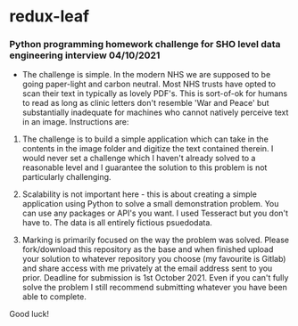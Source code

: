 # redux-leaf
### Python programming homework challenge for SHO level data engineering interview 04/10/2021

- The challenge is simple. In the modern NHS we are supposed to be going paper-light and carbon neutral. Most NHS trusts have opted to scan their text in typically as lovely PDF's. This is sort-of-ok for humans to read as long as clinic letters don't resemble 'War and Peace' but substantially inadequate for machines who cannot natively perceive text in an image. Instructions are:

1) The challenge is to build a simple application which can take in the contents in the image folder and digitize the text contained therein. I would never set a challenge which I haven't already solved to a reasonable level and I guarantee the solution to this problem is not particularly challenging. 

2) Scalability is not important here - this is about creating a simple application using Python to solve a small demonstration problem. You can use any packages or API's you want. I used Tesseract but you don't have to. The data is all entirely fictious psuedodata.

3) Marking is primarily focused on the way the problem was solved. Please fork/download this repository as the base and when finished upload your solution to whatever repository you choose (my favourite is Gitlab) and share access with me privately at the email address sent to you prior. Deadline for submission is 1st October 2021. Even if you can't fully solve the problem I still recommend submitting whatever you have been able to complete.

Good luck!
